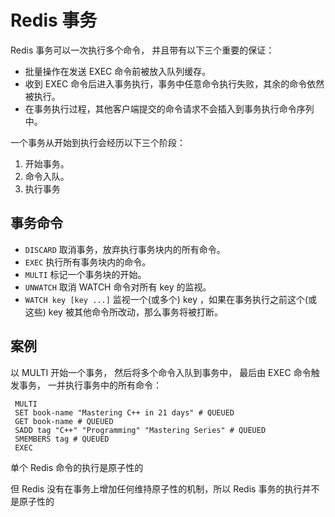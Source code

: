 # Redis 事务

Redis 事务可以一次执行多个命令， 并且带有以下三个重要的保证：

* 批量操作在发送 EXEC 命令前被放入队列缓存。
* 收到 EXEC 命令后进入事务执行，事务中任意命令执行失败，其余的命令依然被执行。
* 在事务执行过程，其他客户端提交的命令请求不会插入到事务执行命令序列中。

一个事务从开始到执行会经历以下三个阶段：
 1. 开始事务。
 2. 命令入队。
 3. 执行事务

## 事务命令
* `DISCARD`     取消事务，放弃执行事务块内的所有命令。
* `EXEC`        执行所有事务块内的命令。
* `MULTI`       标记一个事务块的开始。
* `UNWATCH`     取消 WATCH 命令对所有 key 的监视。
* `WATCH key [key ...]` 监视一个(或多个) key ，如果在事务执行之前这个(或这些) key 被其他命令所改动，那么事务将被打断。

## 案例

以 MULTI 开始一个事务， 然后将多个命令入队到事务中， 最后由 EXEC 命令触发事务， 一并执行事务中的所有命令：

```shell script
 MULTI
 SET book-name "Mastering C++ in 21 days" # QUEUED
 GET book-name # QUEUED
 SADD tag "C++" "Programming" "Mastering Series" # QUEUED
 SMEMBERS tag # QUEUED
 EXEC
```

单个 Redis 命令的执行是原子性的

但 Redis 没有在事务上增加任何维持原子性的机制，所以 Redis 事务的执行并不是原子性的
